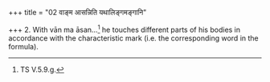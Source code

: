 +++
title = "02 वाङ्म आसन्निति यथालिङ्गमङ्गानि"

+++
2. With vān ma āsan...[^1] he touches different parts of his bodies in accordance with the characteristic mark (i.e. the corresponding word in the formula).  

[^1]: TS V.5.9.g.
